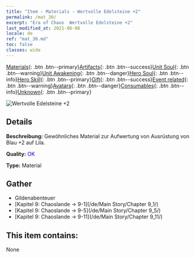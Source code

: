 ```yaml
---
title: "Item - Materials - Wertvolle Edelsteine +2"
permalink: /mat_30/
excerpt: "Era of Chaos  Wertvolle Edelsteine +2"
last_modified_at: 2021-06-08
locale: de
ref: "mat_30.md"
toc: false
classes: wide
---
```

 [Materials](/ItemsDE/){: .btn .btn--primary}[Artifacts](/ItemsDE/Artifacts/){: .btn .btn--success}[Unit Soul](/ItemsDE/UnitSoul/){: .btn .btn--warning}[Unit Awakening](/ItemsDE/UnitAwakening/){: .btn .btn--danger}[Hero Soul](/ItemsDE/HeroSoul/){: .btn .btn--info}[Hero Skill](/ItemsDE/HeroSkill/){: .btn .btn--primary}[Gift](/ItemsDE/Gift/){: .btn .btn--success}[Event related](/ItemsDE/Events/){: .btn .btn--warning}[Avatars](/ItemsDE/Avatars/){: .btn .btn--danger}[Consumables](/ItemsDE/Consumables/){: .btn .btn--info}[Unknown](/ItemsDE/Unknown/){: .btn .btn--primary}

 ![Wertvolle Edelsteine +2](/images/t/i_cailiao_baoshi1.png)

## Details
 **Beschreibung:** Gewöhnliches Material zur Aufwertung von Ausrüstung von Blau +2 auf Lila.

 **Quality:** <span style="color: #0000CD">OK</span>

 **Type:** Material

## Gather

*    Gildenabenteuer 
*    [Kapitel 9: Chaoslande -> 9-1](/de/Main Story/Chapter 9_1/) 
*    [Kapitel 9: Chaoslande -> 9-5](/de/Main Story/Chapter 9_5/) 
*    [Kapitel 9: Chaoslande -> 9-11](/de/Main Story/Chapter 9_11/) 

## This item contains:

  None

